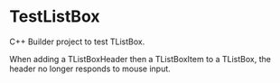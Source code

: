 # TestListBox

C++ Builder project to test TListBox.

When adding a TListBoxHeader then a TListBoxItem to a TListBox, the header no longer responds to mouse input.

